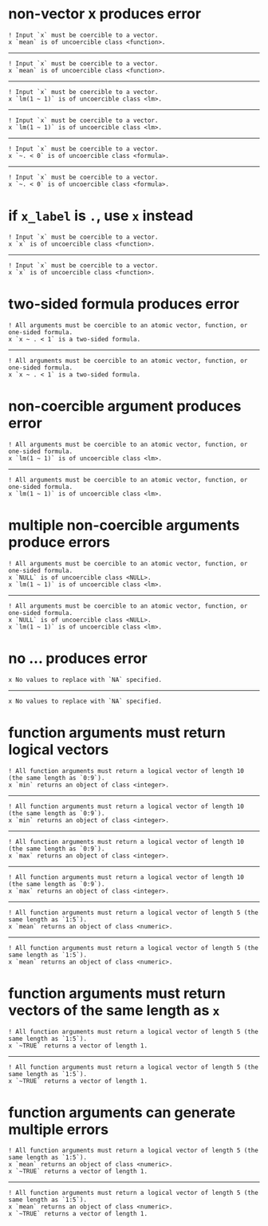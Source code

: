 # non-vector x produces error

    ! Input `x` must be coercible to a vector.
    x `mean` is of uncoercible class <function>.

---

    ! Input `x` must be coercible to a vector.
    x `mean` is of uncoercible class <function>.

---

    ! Input `x` must be coercible to a vector.
    x `lm(1 ~ 1)` is of uncoercible class <lm>.

---

    ! Input `x` must be coercible to a vector.
    x `lm(1 ~ 1)` is of uncoercible class <lm>.

---

    ! Input `x` must be coercible to a vector.
    x `~. < 0` is of uncoercible class <formula>.

---

    ! Input `x` must be coercible to a vector.
    x `~. < 0` is of uncoercible class <formula>.

# if `x_label` is `.`, use `x` instead

    ! Input `x` must be coercible to a vector.
    x `x` is of uncoercible class <function>.

---

    ! Input `x` must be coercible to a vector.
    x `x` is of uncoercible class <function>.

# two-sided formula produces error

    ! All arguments must be coercible to an atomic vector, function, or one-sided formula.
    x `x ~ . < 1` is a two-sided formula.

---

    ! All arguments must be coercible to an atomic vector, function, or one-sided formula.
    x `x ~ . < 1` is a two-sided formula.

# non-coercible argument produces error

    ! All arguments must be coercible to an atomic vector, function, or one-sided formula.
    x `lm(1 ~ 1)` is of uncoercible class <lm>.

---

    ! All arguments must be coercible to an atomic vector, function, or one-sided formula.
    x `lm(1 ~ 1)` is of uncoercible class <lm>.

# multiple non-coercible arguments produce errors

    ! All arguments must be coercible to an atomic vector, function, or one-sided formula.
    x `NULL` is of uncoercible class <NULL>.
    x `lm(1 ~ 1)` is of uncoercible class <lm>.

---

    ! All arguments must be coercible to an atomic vector, function, or one-sided formula.
    x `NULL` is of uncoercible class <NULL>.
    x `lm(1 ~ 1)` is of uncoercible class <lm>.

# no ... produces error

    x No values to replace with `NA` specified.

---

    x No values to replace with `NA` specified.

# function arguments must return logical vectors

    ! All function arguments must return a logical vector of length 10 (the same length as `0:9`).
    x `min` returns an object of class <integer>.

---

    ! All function arguments must return a logical vector of length 10 (the same length as `0:9`).
    x `min` returns an object of class <integer>.

---

    ! All function arguments must return a logical vector of length 10 (the same length as `0:9`).
    x `max` returns an object of class <integer>.

---

    ! All function arguments must return a logical vector of length 10 (the same length as `0:9`).
    x `max` returns an object of class <integer>.

---

    ! All function arguments must return a logical vector of length 5 (the same length as `1:5`).
    x `mean` returns an object of class <numeric>.

---

    ! All function arguments must return a logical vector of length 5 (the same length as `1:5`).
    x `mean` returns an object of class <numeric>.

# function arguments must return vectors of the same length as `x`

    ! All function arguments must return a logical vector of length 5 (the same length as `1:5`).
    x `~TRUE` returns a vector of length 1.

---

    ! All function arguments must return a logical vector of length 5 (the same length as `1:5`).
    x `~TRUE` returns a vector of length 1.

# function arguments can generate multiple errors

    ! All function arguments must return a logical vector of length 5 (the same length as `1:5`).
    x `mean` returns an object of class <numeric>.
    x `~TRUE` returns a vector of length 1.

---

    ! All function arguments must return a logical vector of length 5 (the same length as `1:5`).
    x `mean` returns an object of class <numeric>.
    x `~TRUE` returns a vector of length 1.

